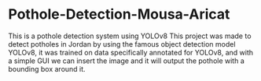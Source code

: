 # Pothole-Detection-Mousa-Aricat
This is a pothole detection system using YOLOv8
This project was made to detect potholes in Jordan by using the famous object detection model YOLOv8, it was trained on data specifically annotated for YOLOv8, and with a simple GUI we can insert the image and it will output the pothole with a bounding box around it.
